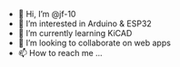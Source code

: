 - 👋 Hi, I’m @jf-10
- 👀 I’m interested in Arduino & ESP32
- 🌱 I’m currently learning KiCAD
- 💞️ I’m looking to collaborate on web apps
- 📫 How to reach me ...

<!---
jf-10/jf-10 is a ✨ special ✨ repository because its `README.md` (this file) appears on your GitHub profile.
You can click the Preview link to take a look at your changes.
--->

